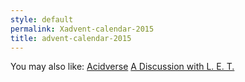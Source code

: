 ```yaml
---
style: default
permalink: Xadvent-calendar-2015
title: advent-calendar-2015
---
```

You may also like:
[Acidverse](http://scp-wiki.net/acidverse)
[A Discussion with L. E. T.](http://scp-wiki.net/a-discussion-with-l-e-t)